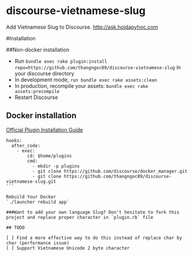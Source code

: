# discourse-vietnamese-slug
Add Vietnamese Slug to Discourse. http://ask.hoidapyhoc.com

#Installation

##Non-docker installation

* Run `bundle exec rake plugin:install repo=https://github.com/thangngoc89/discourse-vietnamese-slug` in your discourse directory
* In development mode, `run bundle exec rake assets:clean`
* In production, recompile your assets: `bundle exec rake assets:precompile`
* Restart Discourse

## Docker installation

[Official Plugin Installation Guide](https://meta.discourse.org/t/advanced-troubleshooting-with-docker/15927#Example:%20Install%20a%20plugin)

````
hooks:
  after_code:
    - exec:
        cd: $home/plugins
        cmd:
          - mkdir -p plugins
          - git clone https://github.com/discourse/docker_manager.git
          - git clone https://github.com/thangngoc89/discourse-vietnamese-slug.git
```

Rebuild Your Docker
`./launcher rebuild app`

###Want to add your own language Slug? Don't hesitate to fork this project and replace proper character in `plugin.rb` file

## TODO

[ ] Find a more effective way to do this instead of replace char by char (performance issue)
[ ] Support Vietnamese Unicode 2 byte character
